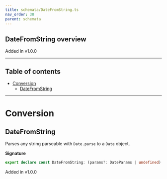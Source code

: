 ```yaml
---
title: schemata/DateFromString.ts
nav_order: 30
parent: schemata
---
```


## DateFromString overview

Added in v1.0.0

---

<h2 class="text-delta">Table of contents</h2>

- [Conversion](#conversion)
  - [DateFromString](#datefromstring)

---

# Conversion

## DateFromString

Parses any string parseable with `Date.parse` to a `Date` object.

**Signature**

```ts
export declare const DateFromString: (params?: DateParams | undefined) => Schema<SafeDateString, SafeDate>
```

Added in v1.0.0
